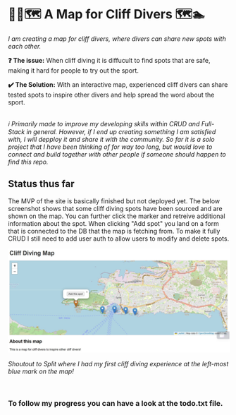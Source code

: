# 🏊‍♂🗺️ A Map for Cliff Divers 🗺️🏊
<p><i>I am creating a map for cliff divers, where divers can share new spots with each other.</I><p>
<p><b>❓ The issue:</b> When cliff diving it is diffucult to find spots that are safe, making it hard for people to try out the sport.<p>
<p><b>✔️ The Solution:</b> With an interactive map, experienced cliff divers can share tested spots to inspire other divers and help spread the word about the sport.<p>
<br>
<i>ℹ️ Primarily made to improve my developing skills within CRUD and Full-Stack in general. However, if I end up creating something I am satisfied with, I will depploy it and share it with the community. So far it is a solo project that I have been thinking of for way too long, but would love to connect and build together with other people if someone should happen to find this repo.</i>

<h2>Status thus far</h2>
<p>The MVP of the site is basically finished but not deployed yet. The below screenshot shows that some cliff diving spots have been sourced and are shown on the map. You can further click the marker and retreive additional information about the spot. When clicking "Add spot" you land on a form that is connected to the DB that the map is fetching from. To make it fully CRUD I still need to add user auth to allow users to modify and delete spots.</p>
<img src="imgs/Screenshot 2023-05-21.jpg" alt="Cliff Diving Map">
<p><i>Shoutout to Split where I had my first cliff diving experience at the left-most blue mark on the map!</i></p><br>

<h3>To follow my progress you can have a look at the todo.txt file.</h3>

